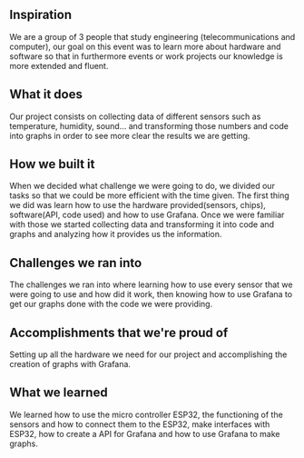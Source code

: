 ## Inspiration
We are a group of 3 people that study engineering (telecommunications and computer), our goal on this event was to learn more about hardware and software so that in furthermore events or work projects our knowledge is more extended and fluent.

## What it does
Our project consists on collecting data of different sensors such as temperature, humidity, sound... and transforming those numbers and code into graphs in order to see more clear the results we are getting.

## How we built it
When we decided what challenge we were going to do, we divided our tasks so that we could be more efficient with the time given. The first thing we did was learn how to use the hardware provided(sensors, chips), software(API, code used) and how to use Grafana. Once we were familiar with those we started collecting data and transforming it into code and graphs and analyzing how it provides us the information.

## Challenges we ran into
The challenges we ran into where learning how to use every sensor that we were going to use and how did it work, then knowing how to use Grafana to get our graphs done with the code we were providing.

## Accomplishments that we're proud of
Setting up all the hardware we need for our project and accomplishing the creation of graphs with Grafana.

## What we learned
We learned how to use the micro controller ESP32, the functioning of the sensors and how to connect them to the ESP32, make interfaces with ESP32, how to create a API for Grafana and how to use Grafana to make graphs.

